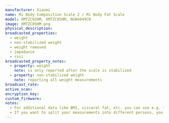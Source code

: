 ```yaml
---
manufacturer: Xiaomi
name: Mi Body Composition Scale 2 / Mi Body Fat Scale
model: XMTZC02HM, XMTZC05HM, NUN4049CN
image: XMTZC05HM.png
physical_description:
broadcasted_properties:
  - weight
  - non-stabilized weight
  - weight removed
  - impedance
  - rssi
broadcasted_property_notes:
  - property: weight
    note: is only reported after the scale is stabilized
  - property: non-stabilized weight
    note: reporting all weight measurements
broadcast_rate:
active_scan:
encryption_key:
custom_firmware:
notes:
  - For additional data like BMI, viscaral fat, etc. you can use e.g. the [bodymiscale](https://github.com/dckiller51/bodymiscale) custom integration.
  - If you want to split your measurements into different persons, you can use [this template sensor](https://community.home-assistant.io/t/integrating-xiaomi-mi-scale/9972/533)
---
```

